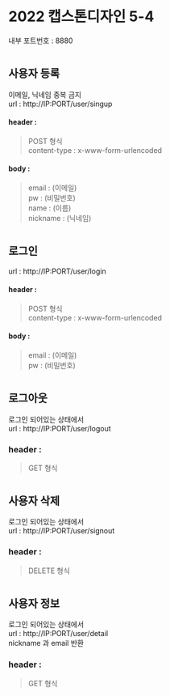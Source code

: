 # 2022 캡스톤디자인 5-4
내부 포트번호 : 8880
#
## 사용자 등록
이메일, 닉네임 중복 금지  
url : http://IP:PORT/user/singup  
#### header :
> POST 형식  
> content-type : x-www-form-urlencoded  
#### body : 
> email : (이메일)  
> pw : (비밀번호)  
> name : (이름)  
> nickname : (닉네임)
#
## 로그인
url : http://IP:PORT/user/login  
#### header :
> POST 형식  
> content-type : x-www-form-urlencoded  
#### body :
> email : (이메일)  
> pw : (비밀번호)  
#
## 로그아웃
로그인 되어있는 상태에서  
url : http://IP:PORT/user/logout
### header : 
> GET 형식
#
## 사용자 삭제
로그인 되어있는 상태에서  
url : http://IP:PORT/user/signout
### header : 
> DELETE 형식
#
## 사용자 정보
로그인 되어있는 상태에서  
url : http://IP:PORT/user/detail  
nickname 과 email 반환
### header : 
> GET 형식
